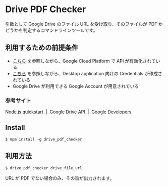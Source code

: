 # Drive PDF Checker

引数として Google Drive のファイル URL を受け取り、そのファイルが PDF かどうかを判定するコマンドラインツールです。

## 利用するための前提条件

- [こちら](https://developers.google.com/drive/api/v3/quickstart/nodejs) を参照しながら、Google Cloud Platform で API が有効化されている
- [こちら](https://developers.google.com/workspace/guides/create-credentials) を参照しながら、Desktop application 向けの Credentials が作成されている
- Google Drive が利用できる Google Account が用意されている

### 参考サイト

[Node.js quickstart  |  Google Drive API  |  Google Developers](https://developers.google.com/drive/api/v3/quickstart/nodejs)

## Install

```shell
$ npm install -g drive_pdf_checker
```

## 利用方法

```shell
$ drive_pdf_checker drive_file_url
```

URL が PDF でない場合のみ、その旨が出力されます。

